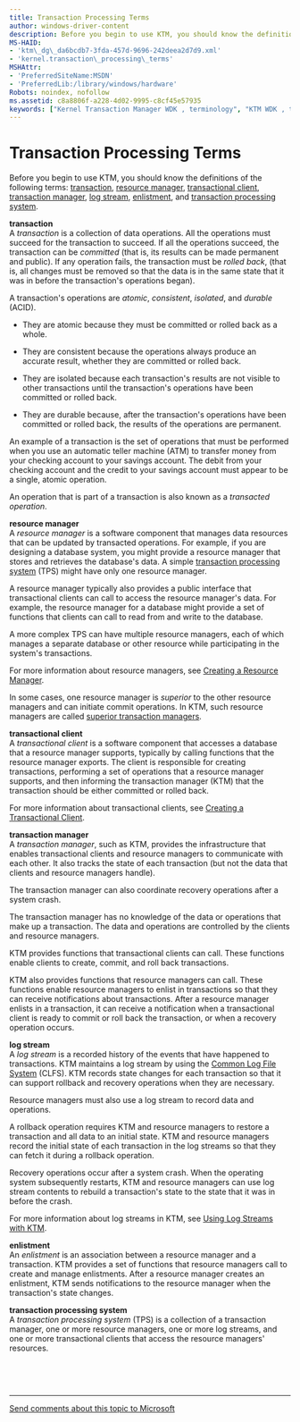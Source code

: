 ```yaml
---
title: Transaction Processing Terms
author: windows-driver-content
description: Before you begin to use KTM, you should know the definitions of the following terms transaction, resource manager, transactional client, transaction manager, log stream, enlistment, and transaction processing system.
MS-HAID:
- 'ktm\_dg\_da6bcdb7-3fda-457d-9696-242deea2d7d9.xml'
- 'kernel.transaction\_processing\_terms'
MSHAttr:
- 'PreferredSiteName:MSDN'
- 'PreferredLib:/library/windows/hardware'
Robots: noindex, nofollow
ms.assetid: c8a8806f-a228-4d02-9995-c8cf45e57935
keywords: ["Kernel Transaction Manager WDK , terminology", "KTM WDK , terminology", "transactions WDK KTM , definition", "resource managers WDK KTM , definition", "transactional clients WDK KTM , definition", "transaction managers WDK KTM , definition", "log streams WDK KTM , definition", "enlistments WDK KTM , definition", "transaction processing systems WDK KTM , definition", "TPS WDK KTM , definition", "transactions WDK KTM , terminology", "transaction managers WDK KTM"]
---
```


# Transaction Processing Terms


Before you begin to use KTM, you should know the definitions of the following terms: [transaction](#ktm-term-transaction), [resource manager](#ktm-term-resource-manager), [transactional client](#ktm-term-transactional-client), [transaction manager](#ktm-term-transaction-manager), [log stream](#ktm-term-log-stream), [enlistment](#ktm-term-enlistment), and [transaction processing system](#ktm-term-transaction-processing-system).

<a href="" id="ktm-term-transaction"></a>**transaction**  
A *transaction* is a collection of data operations. All the operations must succeed for the transaction to succeed. If all the operations succeed, the transaction can be *committed* (that is, its results can be made permanent and public). If any operation fails, the transaction must be *rolled back*, (that is, all changes must be removed so that the data is in the same state that it was in before the transaction's operations began).

A transaction's operations are *atomic*, *consistent*, *isolated*, and *durable* (ACID).

-   They are atomic because they must be committed or rolled back as a whole.

-   They are consistent because the operations always produce an accurate result, whether they are committed or rolled back.

-   They are isolated because each transaction's results are not visible to other transactions until the transaction's operations have been committed or rolled back.

-   They are durable because, after the transaction's operations have been committed or rolled back, the results of the operations are permanent.

An example of a transaction is the set of operations that must be performed when you use an automatic teller machine (ATM) to transfer money from your checking account to your savings account. The debit from your checking account and the credit to your savings account must appear to be a single, atomic operation.

An operation that is part of a transaction is also known as a *transacted operation*.

<a href="" id="ktm-term-resource-manager"></a>**resource manager**  
A *resource manager* is a software component that manages data resources that can be updated by transacted operations. For example, if you are designing a database system, you might provide a resource manager that stores and retrieves the database's data. A simple [transaction processing system](#ktm-term-transaction-processing-system) (TPS) might have only one resource manager.

A resource manager typically also provides a public interface that transactional clients can call to access the resource manager's data. For example, the resource manager for a database might provide a set of functions that clients can call to read from and write to the database.

A more complex TPS can have multiple resource managers, each of which manages a separate database or other resource while participating in the system's transactions.

For more information about resource managers, see [Creating a Resource Manager](creating-a-resource-manager.md).

In some cases, one resource manager is *superior* to the other resource managers and can initiate commit operations. In KTM, such resource managers are called [superior transaction managers](creating-a-superior-transaction-manager.md).

<a href="" id="ktm-term-transactional-client"></a>**transactional client**  
A *transactional client* is a software component that accesses a database that a resource manager supports, typically by calling functions that the resource manager exports. The client is responsible for creating transactions, performing a set of operations that a resource manager supports, and then informing the transaction manager (KTM) that the transaction should be either committed or rolled back.

For more information about transactional clients, see [Creating a Transactional Client](creating-a-transactional-client.md).

<a href="" id="ktm-term-transaction-manager"></a>**transaction manager**  
A *transaction manager*, such as KTM, provides the infrastructure that enables transactional clients and resource managers to communicate with each other. It also tracks the state of each transaction (but not the data that clients and resource managers handle).

The transaction manager can also coordinate recovery operations after a system crash.

The transaction manager has no knowledge of the data or operations that make up a transaction. The data and operations are controlled by the clients and resource managers.

KTM provides functions that transactional clients can call. These functions enable clients to create, commit, and roll back transactions.

KTM also provides functions that resource managers can call. These functions enable resource managers to enlist in transactions so that they can receive notifications about transactions. After a resource manager enlists in a transaction, it can receive a notification when a transactional client is ready to commit or roll back the transaction, or when a recovery operation occurs.

<a href="" id="ktm-term-log-stream"></a>**log stream**  
A *log stream* is a recorded history of the events that have happened to transactions. KTM maintains a log stream by using the [Common Log File System](using-common-log-file-system.md) (CLFS). KTM records state changes for each transaction so that it can support rollback and recovery operations when they are necessary.

Resource managers must also use a log stream to record data and operations.

A rollback operation requires KTM and resource managers to restore a transaction and all data to an initial state. KTM and resource managers record the initial state of each transaction in the log streams so that they can fetch it during a rollback operation.

Recovery operations occur after a system crash. When the operating system subsequently restarts, KTM and resource managers can use log stream contents to rebuild a transaction's state to the state that it was in before the crash.

For more information about log streams in KTM, see [Using Log Streams with KTM](using-log-streams-with-ktm.md).

<a href="" id="ktm-term-enlistment"></a>**enlistment**  
An *enlistment* is an association between a resource manager and a transaction. KTM provides a set of functions that resource managers call to create and manage enlistments. After a resource manager creates an enlistment, KTM sends notifications to the resource manager when the transaction's state changes.

<a href="" id="ktm-term-transaction-processing-system"></a>**transaction processing system**  
A *transaction processing system* (TPS) is a collection of a transaction manager, one or more resource managers, one or more log streams, and one or more transactional clients that access the resource managers' resources.

 

 


--------------------
[Send comments about this topic to Microsoft](mailto:wsddocfb@microsoft.com?subject=Documentation%20feedback%20%5Bkernel\kernel%5D:%20Transaction%20Processing%20Terms%20%20RELEASE:%20%286/14/2017%29&body=%0A%0APRIVACY%20STATEMENT%0A%0AWe%20use%20your%20feedback%20to%20improve%20the%20documentation.%20We%20don't%20use%20your%20email%20address%20for%20any%20other%20purpose,%20and%20we'll%20remove%20your%20email%20address%20from%20our%20system%20after%20the%20issue%20that%20you're%20reporting%20is%20fixed.%20While%20we're%20working%20to%20fix%20this%20issue,%20we%20might%20send%20you%20an%20email%20message%20to%20ask%20for%20more%20info.%20Later,%20we%20might%20also%20send%20you%20an%20email%20message%20to%20let%20you%20know%20that%20we've%20addressed%20your%20feedback.%0A%0AFor%20more%20info%20about%20Microsoft's%20privacy%20policy,%20see%20http://privacy.microsoft.com/default.aspx. "Send comments about this topic to Microsoft")


